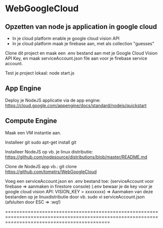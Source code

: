 # WebGoogleCloud


## Opzetten van node js application in google cloud

- In je cloud platform enable je google cloud vision API
- In je cloud platform maak je firebase aan, met als collection "guesses"

Clone dit project en maak een .env bestand aan met je Google Cloud Vision API Key, en maak serviceAccount.json file aan voor je firebase service account.

Test je project lokaal:
node start.js


## App Engine

Deploy je NodeJS applicatie via de app engine:
https://cloud.google.com/appengine/docs/standard/nodejs/quickstart

## Compute Engine
Maak een VM instantie aan.

Installeer git
sudo apt-get install git

Installeer NodeJS op vb. je linux distributie:
https://github.com/nodesource/distributions/blob/master/README.md


Clone de NodeJS app
vb.: git clone https://github.com/tomptrs/WebGoogleCloud

Voeg een serviceAccount.json en .env bestand toe:
(serviceAccount voor firebase => aanmaken in firestore console) (.env bewaar je de key voor je google cloud vision API: VISION_KEY = xxxxxxxx)
=> Aanmaken van deze bestanden op je linuxdistributie door vb. sudo vi serviceAccount.json (afsluiten door ESC => :wq!)




=================================================================================================================================================